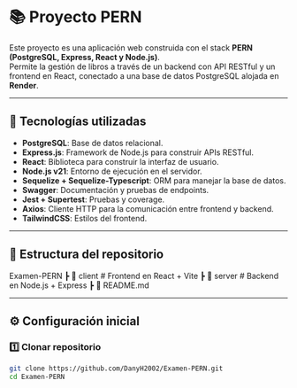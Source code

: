 # 📚 Proyecto PERN

Este proyecto es una aplicación web construida con el stack **PERN (PostgreSQL, Express, React y Node.js)**.  
Permite la gestión de libros a través de un backend con API RESTful y un frontend en React, conectado a una base de datos PostgreSQL alojada en **Render**.

---

## 🚀 Tecnologías utilizadas
- **PostgreSQL**: Base de datos relacional.  
- **Express.js**: Framework de Node.js para construir APIs RESTful.  
- **React**: Biblioteca para construir la interfaz de usuario.  
- **Node.js v21**: Entorno de ejecución en el servidor.  
- **Sequelize + Sequelize-Typescript**: ORM para manejar la base de datos.  
- **Swagger**: Documentación y pruebas de endpoints.  
- **Jest + Supertest**: Pruebas y coverage.  
- **Axios**: Cliente HTTP para la comunicación entre frontend y backend.  
- **TailwindCSS**: Estilos del frontend.  

---

## 📂 Estructura del repositorio
Examen-PERN
┣ 📂 client # Frontend en React + Vite
┣ 📂 server # Backend en Node.js + Express
┣ 📜 README.md


---

## ⚙️ Configuración inicial

### 1️⃣ Clonar repositorio
```bash
git clone https://github.com/DanyH2002/Examen-PERN.git
cd Examen-PERN

